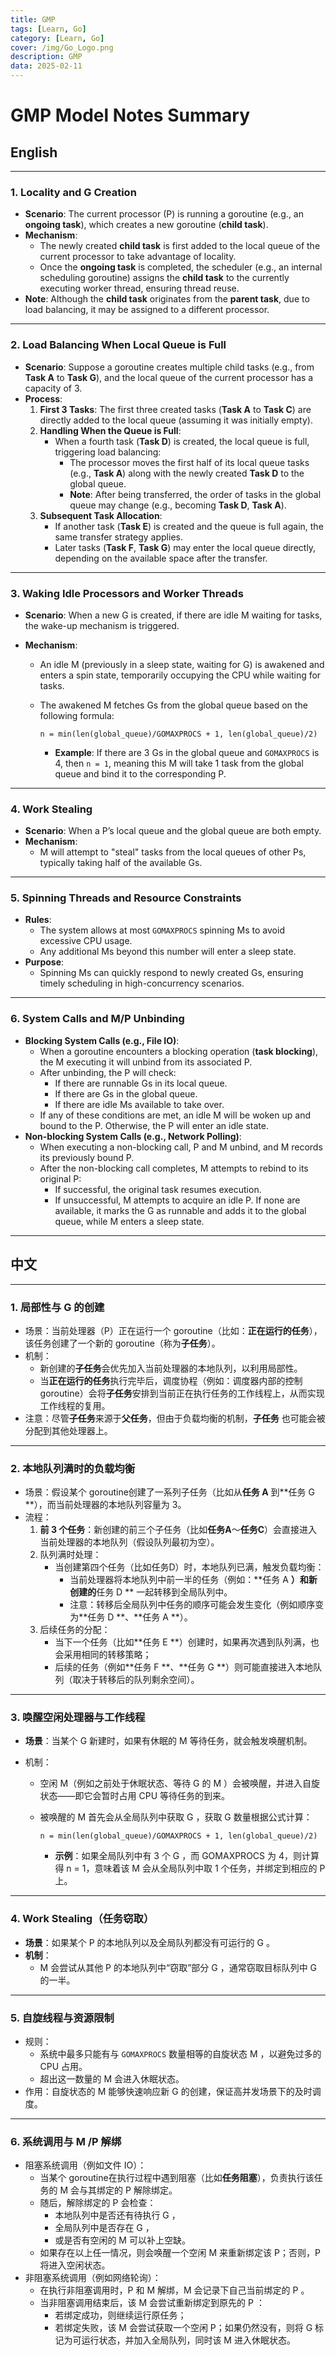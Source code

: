 ```yaml
---
title: GMP
tags: [Learn, Go]
category: [Learn, Go]
cover: /img/Go_Logo.png
description: GMP
data: 2025-02-11
---
```

# GMP Model Notes Summary

## English

-----

### 1. Locality and G Creation

- **Scenario**: The current processor (P) is running a goroutine (e.g., an **ongoing task**), which creates a new goroutine (**child task**).
- **Mechanism**:
  - The newly created **child task** is first added to the local queue of the current processor to take advantage of locality.
  - Once the **ongoing task** is completed, the scheduler (e.g., an internal scheduling goroutine) assigns the **child task** to the currently executing worker thread, ensuring thread reuse.
- **Note**: Although the **child task** originates from the **parent task**, due to load balancing, it may be assigned to a different processor.

-----

### 2. Load Balancing When Local Queue is Full

- **Scenario**: Suppose a goroutine creates multiple child tasks (e.g., from **Task A** to **Task G**), and the local queue of the current processor has a capacity of 3.
- **Process**:
  1. **First 3 Tasks**: The first three created tasks (**Task A** to **Task C**) are directly added to the local queue (assuming it was initially empty).
  2. **Handling When the Queue is Full**:
     - When a fourth task (**Task D**) is created, the local queue is full, triggering load balancing:
       - The processor moves the first half of its local queue tasks (e.g., **Task A**) along with the newly created **Task D** to the global queue.
       - **Note**: After being transferred, the order of tasks in the global queue may change (e.g., becoming **Task D**, **Task A**).
  3. **Subsequent Task Allocation**:
     - If another task (**Task E**) is created and the queue is full again, the same transfer strategy applies.
     - Later tasks (**Task F**, **Task G**) may enter the local queue directly, depending on the available space after the transfer.

-----

### 3. Waking Idle Processors and Worker Threads

- **Scenario**: When a new G is created, if there are idle M waiting for tasks, the wake-up mechanism is triggered.

- **Mechanism**:

  - An idle M (previously in a sleep state, waiting for G) is awakened and enters a spin state, temporarily occupying the CPU while waiting for tasks.

  - The awakened M fetches Gs from the global queue based on the following formula:

    ```
    n = min(len(global_queue)/GOMAXPROCS + 1, len(global_queue)/2)
    ```

    - **Example**: If there are 3 Gs in the global queue and `GOMAXPROCS` is 4, then `n = 1`, meaning this M will take 1 task from the global queue and bind it to the corresponding P.

-----

### 4. Work Stealing

- **Scenario**: When a P’s local queue and the global queue are both empty.
- **Mechanism**:
  - M will attempt to "steal" tasks from the local queues of other Ps, typically taking half of the available Gs.

-----

### 5. Spinning Threads and Resource Constraints

- **Rules**:
  - The system allows at most `GOMAXPROCS` spinning Ms to avoid excessive CPU usage.
  - Any additional Ms beyond this number will enter a sleep state.
- **Purpose**:
  - Spinning Ms can quickly respond to newly created Gs, ensuring timely scheduling in high-concurrency scenarios.

-----

### 6. System Calls and M/P Unbinding

- **Blocking System Calls (e.g., File IO)**:
  - When a goroutine encounters a blocking operation (**task blocking**), the M executing it will unbind from its associated P.
  - After unbinding, the P will check:
    - If there are runnable Gs in its local queue.
    - If there are Gs in the global queue.
    - If there are idle Ms available to take over.
  - If any of these conditions are met, an idle M will be woken up and bound to the P. Otherwise, the P will enter an idle state.
- **Non-blocking System Calls (e.g., Network Polling)**:
  - When executing a non-blocking call, P and M unbind, and M records its previously bound P.
  - After the non-blocking call completes, M attempts to rebind to its original P:
    - If successful, the original task resumes execution.
    - If unsuccessful, M attempts to acquire an idle P. If none are available, it marks the G as runnable and adds it to the global queue, while M enters a sleep state.



-----

## 中文

------

### 1. 局部性与 G 的创建

- 场景：当前处理器（P）正在运行一个 goroutine（比如：**正在运行的任务**），该任务创建了一个新的 goroutine（称为**子任务**）。
- 机制：
  - 新创建的**子任务**会优先加入当前处理器的本地队列，以利用局部性。
  - 当**正在运行的任务**执行完毕后，调度协程（例如：调度器内部的控制 goroutine）会将**子任务**安排到当前正在执行任务的工作线程上，从而实现工作线程的复用。
- 注意：尽管**子任务**来源于**父任务**，但由于负载均衡的机制，**子任务** 也可能会被分配到其他处理器上。

------

### 2. 本地队列满时的负载均衡

- 场景：假设某个 goroutine创建了一系列子任务（比如从**任务 A** 到**任务 G **），而当前处理器的本地队列容量为 3。
- 流程：
  1. **前 3 个任务**：新创建的前三个子任务（比如**任务A**～**任务C**）会直接进入当前处理器的本地队列（假设队列最初为空）。
  2. 队列满时处理：
     - 当创建第四个任务（比如任务D）时，本地队列已满，触发负载均衡：
       - 当前处理器将本地队列中前一半的任务（例如：**任务 A **）和新创建的**任务 D ** 一起转移到全局队列中。
       - 注意：转移后全局队列中任务的顺序可能会发生变化（例如顺序变为**任务 D **、**任务 A **）。
  3. 后续任务的分配：
     - 当下一个任务（比如**任务 E **）创建时，如果再次遇到队列满，也会采用相同的转移策略；
     - 后续的任务（例如**任务 F **、**任务 G **）则可能直接进入本地队列（取决于转移后的队列剩余空间）。

------

### 3. 唤醒空闲处理器与工作线程

- **场景**：当某个 G 新建时，如果有休眠的 M 等待任务，就会触发唤醒机制。

- 机制：

  - 空闲 M（例如之前处于休眠状态、等待 G 的 M ）会被唤醒，并进入自旋状态——即它会暂时占用 CPU 等待任务的到来。

  - 被唤醒的 M 首先会从全局队列中获取 G ，获取 G 数量根据公式计算：

    ```
    n = min(len(global_queue)/GOMAXPROCS + 1, len(global_queue)/2)
    ```

    - **示例**：如果全局队列中有 3 个 G ，而 GOMAXPROCS 为 4，则计算得 n = 1，意味着该 M 会从全局队列中取 1 个任务，并绑定到相应的 P 上。

------

### 4. Work Stealing（任务窃取）

- **场景**：如果某个 P 的本地队列以及全局队列都没有可运行的 G 。
- **机制**：
  - M 会尝试从其他 P 的本地队列中“窃取”部分 G ，通常窃取目标队列中 G 的一半。

------

### 5. 自旋线程与资源限制

- 规则：
  - 系统中最多只能有与 `GOMAXPROCS` 数量相等的自旋状态 M ，以避免过多的 CPU 占用。
  - 超出这一数量的 M 会进入休眠状态。
- 作用：自旋状态的 M 能够快速响应新 G 的创建，保证高并发场景下的及时调度。

------

### 6. 系统调用与 M /P 解绑

- 阻塞系统调用（例如文件 IO）：
  - 当某个 goroutine在执行过程中遇到阻塞（比如**任务阻塞**），负责执行该任务的 M 会与其绑定的 P 解除绑定。
  - 随后，解除绑定的 P 会检查：
    - 本地队列中是否还有待执行 G ，
    - 全局队列中是否存在 G ，
    - 或是否有空闲的 M 可以补上空缺。
  - 如果存在以上任一情况，则会唤醒一个空闲 M 来重新绑定该 P；否则，P 将进入空闲状态。
- 非阻塞系统调用（例如网络轮询）：
  - 在执行非阻塞调用时，P 和 M 解绑，M 会记录下自己当前绑定的 P 。
  - 当非阻塞调用结束后，该 M 会尝试重新绑定到原先的 P ：
    - 若绑定成功，则继续运行原任务；
    - 若绑定失败，该 M 会尝试获取一个空闲 P；如果仍然没有，则将 G 标记为可运行状态，并加入全局队列，同时该 M 进入休眠状态。

